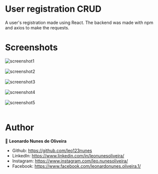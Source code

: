 # User registration CRUD
A user's registration made using React. The backend was made with npm and axios to make the requests. 

# Screenshots

![screenshot1](https://user-images.githubusercontent.com/53942734/143718434-0a343d62-af93-4649-8f0f-e809dbb20aa9.png)<br></br>
![screenshot2](https://user-images.githubusercontent.com/53942734/143718437-9a693503-0880-40e2-8c48-f67c2498c605.png)<br></br>
![screenshot3](https://user-images.githubusercontent.com/53942734/143718440-c25f36cd-1799-4d41-ab26-75ea815c0407.png)<br></br>
![screenshot4](https://user-images.githubusercontent.com/53942734/143718446-7f371c7c-0d9c-45d9-8ee2-cb883279ce00.png)<br></br>
![screenshot5](https://user-images.githubusercontent.com/53942734/143718447-3fd80b12-58cb-4c89-bd60-07f9858f413e.png)<br></br>

# Author

👤 **Leonardo Nunes de Oliveira**

* Github: https://github.com/leo123nunes
* LinkedIn: https://www.linkedin.com/in/leonunesoliveira/
* Instagram: https://www.instagram.com/leo.nunesoliveira/
* Facebook: https://www.facebook.com/leonardonunes.oliveira.1/
